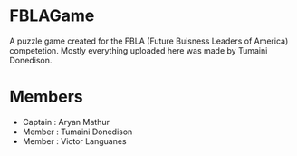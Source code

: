 # FBLAGame
A puzzle game created for the FBLA (Future Buisness Leaders of America) competetion.
Mostly everything uploaded here was made by Tumaini Donedison.

# Members
* Captain : Aryan Mathur
* Member : Tumaini Donedison
* Member : Victor Languanes
